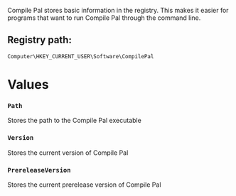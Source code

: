 Compile Pal stores basic information in the registry. This makes it easier for programs that want to run Compile Pal through the command line.

## Registry path: 
`Computer\HKEY_CURRENT_USER\Software\CompilePal`

# Values
### `Path`
Stores the path to the Compile Pal executable
### `Version`
Stores the current version of Compile Pal
### `PrereleaseVersion`
Stores the current prerelease version of Compile Pal
